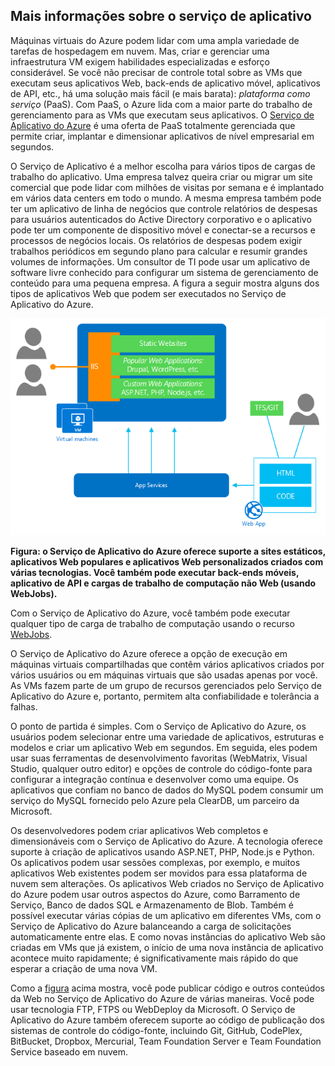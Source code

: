 <a name="tellmeas"></a>
## Mais informações sobre o serviço de aplicativo

Máquinas virtuais do Azure podem lidar com uma ampla variedade de tarefas de hospedagem em nuvem. Mas, criar e gerenciar uma infraestrutura VM exigem habilidades especializadas e esforço considerável. Se você não precisar de controle total sobre as VMs que executam seus aplicativos Web, back-ends de aplicativo móvel, aplicativos de API, etc., há uma solução mais fácil (e mais barata): *plataforma como serviço* (PaaS). Com PaaS, o Azure lida com a maior parte do trabalho de gerenciamento para as VMs que executam seus aplicativos. O [Serviço de Aplicativo do Azure](../article/app-service/app-service-value-prop-what-is.md) é uma oferta de PaaS totalmente gerenciada que permite criar, implantar e dimensionar aplicativos de nível empresarial em segundos.

O Serviço de Aplicativo é a melhor escolha para vários tipos de cargas de trabalho do aplicativo. Uma empresa talvez queira criar ou migrar um site comercial que pode lidar com milhões de visitas por semana e é implantado em vários data centers em todo o mundo. A mesma empresa também pode ter um aplicativo de linha de negócios que controle relatórios de despesas para usuários autenticados do Active Directory corporativo e o aplicativo pode ter um componente de dispositivo móvel e conectar-se a recursos e processos de negócios locais. Os relatórios de despesas podem exigir trabalhos periódicos em segundo plano para calcular e resumir grandes volumes de informações. Um consultor de TI pode usar um aplicativo de software livre conhecido para configurar um sistema de gerenciamento de conteúdo para uma pequena empresa. A figura a seguir mostra alguns dos tipos de aplicativos Web que podem ser executados no Serviço de Aplicativo do Azure.

<a name="appservice_diagram"></a> ![diagrama do serviço de aplicativo](media/app-service-choose-me-content/diagram.png)
 
**Figura: o Serviço de Aplicativo do Azure oferece suporte a sites estáticos, aplicativos Web populares e aplicativos Web personalizados criados com várias tecnologias. Você também pode executar back-ends móveis, aplicativo de API e cargas de trabalho de computação não Web (usando WebJobs).**

Com o Serviço de Aplicativo do Azure, você também pode executar qualquer tipo de carga de trabalho de computação usando o recurso [WebJobs](../article/app-service-web/websites-webjobs-resources.md).

O Serviço de Aplicativo do Azure oferece a opção de execução em máquinas virtuais compartilhadas que contêm vários aplicativos criados por vários usuários ou em máquinas virtuais que são usadas apenas por você. As VMs fazem parte de um grupo de recursos gerenciados pelo Serviço de Aplicativo do Azure e, portanto, permitem alta confiabilidade e tolerância a falhas.

O ponto de partida é simples. Com o Serviço de Aplicativo do Azure, os usuários podem selecionar entre uma variedade de aplicativos, estruturas e modelos e criar um aplicativo Web em segundos. Em seguida, eles podem usar suas ferramentas de desenvolvimento favoritas (WebMatrix, Visual Studio, qualquer outro editor) e opções de controle do código-fonte para configurar a integração contínua e desenvolver como uma equipe. Os aplicativos que confiam no banco de dados do MySQL podem consumir um serviço do MySQL fornecido pelo Azure pela ClearDB, um parceiro da Microsoft.

Os desenvolvedores podem criar aplicativos Web completos e dimensionáveis com o Serviço de Aplicativo do Azure. A tecnologia oferece suporte à criação de aplicativos usando ASP.NET, PHP, Node.js e Python. Os aplicativos podem usar sessões complexas, por exemplo, e muitos aplicativos Web existentes podem ser movidos para essa plataforma de nuvem sem alterações. Os aplicativos Web criados no Serviço de Aplicativo do Azure podem usar outros aspectos do Azure, como Barramento de Serviço, Banco de dados SQL e Armazenamento de Blob. Também é possível executar várias cópias de um aplicativo em diferentes VMs, com o Serviço de Aplicativo do Azure balanceando a carga de solicitações automaticamente entre elas. E como novas instâncias do aplicativo Web são criadas em VMs que já existem, o início de uma nova instância de aplicativo acontece muito rapidamente; é significativamente mais rápido do que esperar a criação de uma nova VM.

Como a [figura](#appservice_diagram) acima mostra, você pode publicar código e outros conteúdos da Web no Serviço de Aplicativo do Azure de várias maneiras. Você pode usar tecnologia FTP, FTPS ou WebDeploy da Microsoft. O Serviço de Aplicativo do Azure também oferecem suporte ao código de publicação dos sistemas de controle do código-fonte, incluindo Git, GitHub, CodePlex, BitBucket, Dropbox, Mercurial, Team Foundation Server e Team Foundation Service baseado em nuvem.

<!---HONumber=62-->